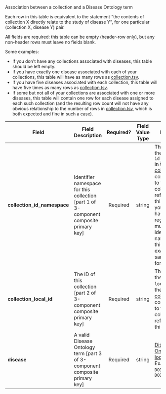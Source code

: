 Association between a collection and a Disease Ontology term

Each row in this table is equivalent to the statement "the contents of collection X directly relate to the study of disease Y", for one particular (collection X, disease Y) pair.

All fields are required: this table can be empty (header-row only), but any non-header rows must leave no fields blank.

Some examples:   
- If you don't have any collections associated with diseases, this table should be left empty.
- If you have exactly one disease associated with each of your collections, this table will have as many rows as [collection.tsv](./TableInfo:-collection.tsv).
- If you have five diseases associated with each collection, this table will have five times as many rows as [collection.tsv](./TableInfo:-collection.tsv).
- If some but not all of your collections are associated with one or more diseases, this table will contain one row for each disease assigned to each such collection (and the resulting row count will not have any obvious relationship to the number of rows in [collection.tsv](./TableInfo:-collection.tsv), which is both expected and fine in such a case).


Field | Field Description | Required? | Field Value Type | Extra Info 
------|-------------------|:-----------:|:-------------:|------------
**collection_id_namespace** | Identifier namespace for this collection [part 1 of 3-component composite primary key] | Required | string | This will be the value of `id_namespace` in the row in [collection.tsv](./TableInfo:-collection.tsv) corresponding to the collection referenced in this row. If your program has not registered multiple CFDE identifier namespaces, this will be exactly the same value for all rows.
**collection_local_id** | The ID of this collection [part 2 of 3-component composite primary key] | Required | string | This will be the value of `local_id` in the row in [collection.tsv](./TableInfo:-collection.tsv) corresponding to the collection referenced in this row.
**disease** | A valid Disease Ontology term [part 3 of 3-component composite primary key] | Required | string | [Disease Ontology lookup](https://disease-ontology.org/) <br /> Examples: `DOID:8778`, `DOID:0060249`